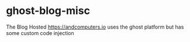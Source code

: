 # ghost-blog-misc
The Blog Hosted https://andcomputers.io uses the ghost platform but has some custom code injection

